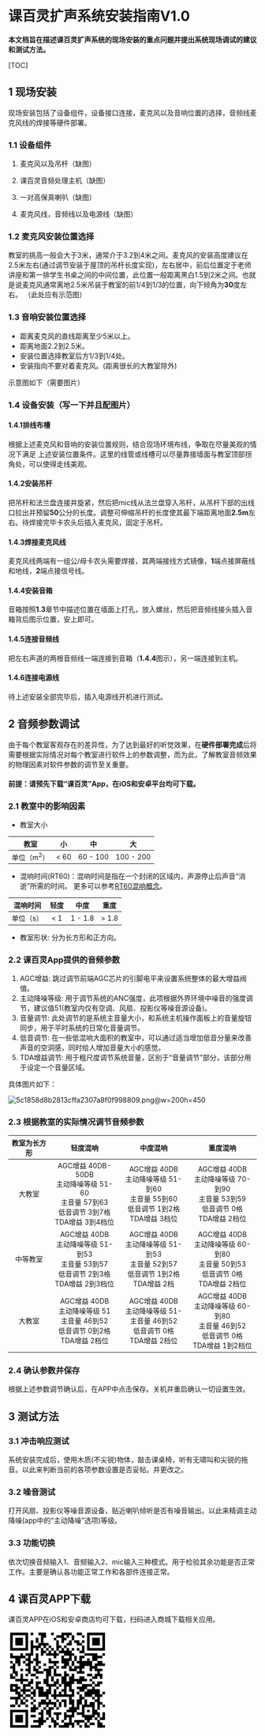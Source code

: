 # 课百灵扩声系统安装指南V1.0 
**本文档旨在描述课百灵扩声系统的现场安装的重点问题并提出系统现场调试的建议和测试方法。**

[TOC]

## 1 现场安装  
现场安装包括了设备组件，设备接口连接，麦克风以及音响位置的选择，音频线麦克风线的焊接等硬件部署。

### 1.1 设备组件

1. 麦克风以及吊杆（缺图）

2. 课百灵音频处理主机（缺图）

3. 一对高保真喇叭（缺图）

4. 麦克风线，音频线以及电源线（缺图）

### 1.2 麦克风安装位置选择
教室的挑高一般会大于3米，通常介于3.2到4米之间。麦克风的安装高度建议在2.5米左右(通过调节安装于屋顶的吊杆长度实现)，左右居中，前后位置定于老师讲座和第一排学生书桌之间的中间位置，此位置一般距离黑白1.5到2米之间。也就是说麦克风通常离地2.5米吊装于教室的前1/4到1/3的位置，向下倾角为**30**度左右。
（此处应有示范图）


### 1.3 音响安装位置选择

- 距离麦克风的直线距离至少5米以上。
- 距离地面2.2到2.5米。
- 安装位置选择教室后方1/3到1/4处。	
- 安装指向不要对着麦克风。(距离很长的大教室除外)

示意图如下（需要图片）

### 1.4 设备安装（写一下并且配图片）
#### 1.4.1排线布槽
根据上述麦克风和音响的安装位置规则，结合现场环境布线，争取在尽量美观的情况下满足 上述安装位置条件。这里的线管或线槽可以尽量靠接墙面与教室顶部拐角处，可以使得走线美观。
#### 1.4.2安装吊杆
把吊杆和法兰盘连接并旋紧，然后把mic线从法兰盘穿入吊杆，从吊杆下部的出线口拉出并预留**50**公分的长度。调整可伸缩吊杆的长度使其最下端距离地面**2.5m**左右。待焊接完毕卡农头后插入麦克风，固定于吊杆。
<pic>
#### 1.4.3焊接麦克风线
麦克风线两端有一组公/母卡农头需要焊接，其两端接线方式镜像，**1**端点接屏蔽线和地线，**2**端点接信号线。<pic>
#### 1.4.4安装音箱
音箱按照**1.3**章节中描述位置在墙面上打孔，放入螺丝，然后把音频线接头插入音箱背后图示位置，安上即可。
#### 1.4.5连接音频线
把左右声道的两根音频线一端连接到音箱（**1.4.4**图示），另一端连接到主机。
#### 1.4.6连接电源线
待上述安装全部完毕后，插入电源线开机进行测试。
## 2 音频参数调试
由于每个教室客观存在的差异性，为了达到最好的听觉效果，在**硬件部署完成**后将需要根据实际情况对每个教室进行软件上的参数调整，而为此，了解教室音频效果的物理因素对软件参数的调节至关重要。

#### 前提：请预先下载“课百灵”App，在iOS和安卓平台均可下载。 

### 2.1 教室中的影响因素
- 教室大小

| 教室 | 小 |  中  | 大 |
| :--: |:---:| :---:| :--:|
| 单位（m<sup>2</sup>）| < 60 | 60 - 100 | 100 - 200 |

- 混响时间(RT60)：混响时间是指在一个封闭的区域内，声源停止后声音“消逝”所需的时间。 更多可以参考[RT60混响概念](https://www.ntiaudio.cn/%E8%A7%A3%E5%86%B3%E6%96%B9%E6%A1%88/%E6%88%BF%E9%97%B4%E5%92%8C%E5%BB%BA%E7%AD%91%E5%A3%B0%E5%AD%A6/%E6%B7%B7%E5%93%8D%E6%97%B6%E9%97%B4-rt60/)。

| 混响时间 | 轻度 |  中度 | 重度 |
| :--: |:---:| :---:| :--:|
| 单位（s）| < 1 | 1 - 1.8 | > 1.8 |

- 教室形状: 分为长方形和正方向。

### 2.2 课百灵App提供的音频参数
1. AGC增益: 跳过调节前端AGC芯片的引脚电平来设置系统整体的最大增益阀值。
2. 主动降噪等级: 用于调节系统的ANC强度，此项根据外界环境中噪音的强度调节，建议值51(教室内仅有空调、风扇、投影仪等噪音源设备)。
3. 音量调节: 此处调节的是系统主音量大小，和系统主机操作面板上的音量旋钮同步，用于平时系统的日常化音量调节。
4. 低音调节: 在一些低混响大面积的教室中，可以通过适当增加低音分量来改善声音的空洞感，同时给人增加音量大小的感觉。
5. TDA增益调节: 用于粗尺度调节系统音量，区别于“音量调节”部分，该部分用于设定一个音量区域。

具体图片如下：

![5c1858d8b2813cffa2307a8f0f998809.png](evernotecid://9091536D-6D13-4A43-ACCF-BEC35E043A80/appyinxiangcom/22126139/ENResource/p153)@w=200h=450




### 2.3 根据教室的实际情况调节音频参数

|教室为长方形 | 轻度混响 |  中度混响  | 重度混响 |
| :--: |:---:| :---:| :--:|
| 大教室| AGC增益 40DB-50DB<br>主动降噪等级 51-60 <br>主音量  57到63 <br>低音调节  3到7格 <br>TDA增益 3到4档位| AGC增益 40DB <br>主动降噪等级 51-到60 <br>主音量  55到60 <br>低音调节  1到2格 <br>TDA增益 3档位 | AGC增益 40DB <br>主动降噪等级 70-到90 <br>主音量  53到59 <br>低音调节 0格 <br>TDA增益 2档位|
| 中等教室| AGC增益 40DB <br>主动降噪等级 51-到53 <br>主音量  53到57 <br>低音调节  2到3格 <br>TDA增益 2到3档位 | AGC增益 40DB <br>主动降噪等级 51-到53 <br>主音量  52到57 <br>低音调节 1到2格 <br>TDA增益 2档 |AGC增益 40DB <br>主动降噪等级 60-到80 <br>主音量  50到53 <br>低音调节 0格 <br>TDA增益 2档位|
| 大教室| AGC增益 40DB <br>主动降噪等级 51 <br>主音量  46到52 <br>低音调节  0到2格 <br>TDA增益 2档位 | AGC增益 40DB <br>主动降噪等级 51- <br>主音量  46到52 <br>低音调节 0格 <br>TDA增益 2档位 | AGC增益 40DB <br>主动降噪等级 60-到80 <br>主音量  46到52 <br>低音调节 0格 <br>TDA增益 1到2档位|


### 2.4 确认参数并保存 
根据上述参数调节确认后，在APP中点击保存。关机并重启确认一切设置生效。


## 3 测试方法
### 3.1 冲击响应测试
系统安装完成后，使用木质(不尖锐)物体，敲击课桌椅，听有无啸叫和尖锐的拖音。以此来判断当前的各项参数设置是否妥帖。并更改之。

### 3.2 噪音测试
打开风扇、投影仪等噪音源设备，贴近喇叭倾听是否有噪音输出。以此来精调主动降噪(app中的“主动降噪”选项)等级。

### 3.3 功能切换
依次切换音频输入1、音频输入2、mic输入三种模式。用于检验其余功能是否正常工作。主要是确认各功能正常工作和各部件连接正常。


## 4 课百灵APP下载
课百灵APP在iOS和安卓商店均可下载，扫码进入商城下载相关应用。

<img src="https://raw.githubusercontent.com/liangdong54007/markdown_pic_test/master/App%E4%B8%8B%E8%BD%BD%E4%BA%8C%E7%BB%B4%E7%A0%81.png" style="height:200px" />

